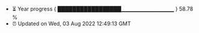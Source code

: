 - ⏳ Year progress { █████████████████▁▁▁▁▁▁▁▁▁▁▁▁▁ } 58.78 %
- ⏰ Updated on Wed, 03 Aug 2022 12:49:13 GMT


